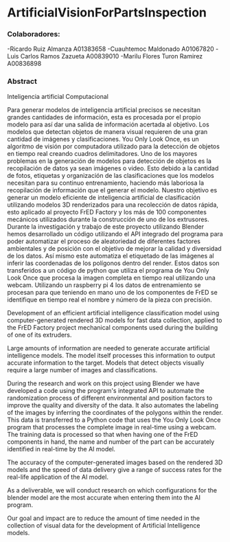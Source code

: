 # ArtificialVisionForPartsInspection

### Colaboradores: 
-Ricardo Ruiz Almanza A01383658
-Cuauhtemoc Maldonado A01067820
-Luis Carlos Ramos Zazueta A00839010
-Marilu Flores Turon Ramirez A00836898

### Abstract
Inteligencia artificial Computacional

Para generar modelos de inteligencia artificial precisos se necesitan grandes cantidades de información, esta es procesada por el propio modelo para así dar una salida de información acertada al objetivo. Los modelos que detectan objetos de manera visual requieren de una gran cantidad de imágenes y clasificaciones. You Only Look Once, es un algoritmo de visión por computadora utilizado para la detección de objetos en tiempo real creando cuadros delimitadores. Uno de los mayores problemas en la generación de modelos para detección de objetos es la recopilación de datos ya sean imágenes o video. Esto debido a la cantidad de fotos, etiquetas y organización de las clasificaciones que los modelos necesitan para su continuo entrenamiento, haciendo más laboriosa la recopilación de información que el generar el modelo. Nuestro objetivo es generar un modelo eficiente de inteligencia artificial de clasificación utilizando modelos 3D renderizados para una recolección de datos rápida, esto aplicado al proyecto FrED Factory y los más de 100 componentes mecánicos utilizados durante la construcción de uno de los extrusores. Durante la investigación y trabajo de este proyecto utilizando Blender hemos desarrollado un código utilizando el API integrado del programa para poder automatizar el proceso de aleatoriedad de diferentes factores ambientales y de posición con el objetivo de mejorar la calidad y diversidad de los datos. Así mismo este automatiza el etiquetado de las imágenes al inferir las coordenadas de los polígonos dentro del render. Estos datos son transferidos a un código de python que utiliza el programa de You Only Look Once que procesa la imagen completa en tiempo real utilizando una webcam. Utilizando un raspberry pi 4 los datos de entrenamiento se procesan para que teniendo en mano uno de los componentes de FrED se identifique en tiempo real el nombre y número de la pieza con precisión.

Development of an efficient artificial intelligence classification model using computer-generated rendered 3D models for fast data collection, applied to the FrED Factory project mechanical components used during the building of one of its extruders.

Large amounts of information are needed to generate accurate artificial intelligence models. The model itself processes this information to output accurate information to the target. Models that detect objects visually require a large number of images and classifications. 

During the research and work on this project using Blender we have developed a code using the program's integrated API to automate the randomization process of different environmental and position factors to improve the quality and diversity of the data. It also automates the labeling of the images by inferring the coordinates of the polygons within the render. This data is transferred to a Python code that uses the You Only Look Once program that processes the complete image in real-time using a webcam. The training data is processed so that when having one of the FrED components in hand, the name and number of the part can be accurately identified in real-time by the AI model.

The accuracy of the computer-generated images based on the rendered 3D models and the speed of data delivery give a range of success rates for the real-life application of the AI model.

As a deliverable, we will conduct research on which configurations for the blender model are the most accurate when entering them into the AI program.

Our goal and impact are to reduce the amount of time needed in the collection of visual data for the development of Artificial Intelligence models. 
